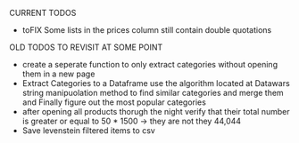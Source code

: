 CURRENT TODOS

- toFIX Some lists in the prices column still contain double quotations

OLD TODOS TO REVISIT AT SOME POINT

- create a seperate function to only extract categories without opening them in a new page
- Extract Categories to a Dataframe use the algorithm located at Datawars string manipuolation method to find similar
categories and merge them and Finally figure out the most popular categories
- after opening all products thorugh the night verify that their total number is greater or equal to 50 * 1500 -> they are not they 44,044
- Save levenstein filtered items to csv
